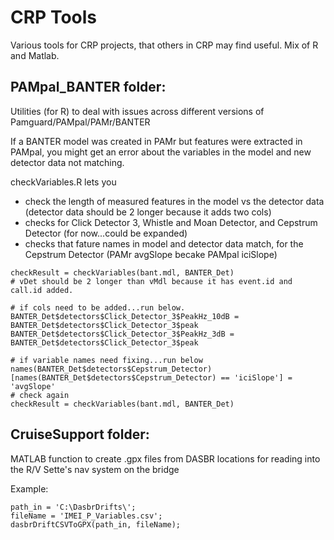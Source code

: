 # CRP Tools
Various tools for CRP projects, that others in CRP may find useful. Mix of R and Matlab. 


## PAMpal_BANTER folder:
Utilities (for R) to deal with issues across different versions of Pamguard/PAMpal/PAMr/BANTER

If a BANTER model was created in PAMr but features were extracted in PAMpal, you might get an error about the variables in the model and new detector data not matching. 

checkVariables.R lets you 
- check the length of measured features in the model vs the detector data (detector data should be 2 longer because it adds two cols)
- checks for Click Detector 3, Whistle and Moan Detector, and Cepstrum Detector (for now...could be expanded) 
- checks that fature names in model and detector data match, for the Cepstrum Detector (PAMr avgSlope becake PAMpal iciSlope)

```
checkResult = checkVariables(bant.mdl, BANTER_Det)
# vDet should be 2 longer than vMdl because it has event.id and call.id added. 

# if cols need to be added...run below. 
BANTER_Det$detectors$Click_Detector_3$PeakHz_10dB = BANTER_Det$detectors$Click_Detector_3$peak
BANTER_Det$detectors$Click_Detector_3$PeakHz_3dB = BANTER_Det$detectors$Click_Detector_3$peak

# if variable names need fixing...run below
names(BANTER_Det$detectors$Cepstrum_Detector)[names(BANTER_Det$detectors$Cepstrum_Detector) == 'iciSlope'] = 'avgSlope'
# check again
checkResult = checkVariables(bant.mdl, BANTER_Det)
```

## CruiseSupport folder:
MATLAB function to create .gpx files from DASBR locations for reading into the R/V Sette's nav system on the bridge

Example:
```
path_in = 'C:\DasbrDrifts\';
fileName = 'IMEI_P_Variables.csv';
dasbrDriftCSVToGPX(path_in, fileName);
```
